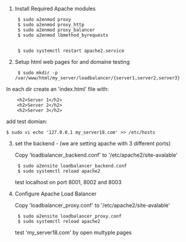 

1. Install Required Apache modules

        $ sudo a2enmod proxy
        $ sudo a2enmod proxy_http
        $ sudo a2enmod proxy_balancer
        $ sudo a2enmod lbmethod_byrequests


        $ sudo systemctl restart apache2.service

2. Setup html web pages for  and domaine testing

        $ sudo mkdir -p /var/www/html/my_server/loadbalancer/{server1,server2,server3}

In each dir create an 'index.html' file with:

        <h2>Server 1</h2>
        <h2>Server 2</h2>
        <h2>Server 3</h2>

add test domian:

    $ sudo vi echo '127.0.0.1 my_server18.com' >> /etc/hosts 

3. set the backend - (we are setting apache with 3 different ports)

    Copy 'loadbalancer_backend.conf' to '/etc/apache2/site-avalable'

        $ sudo a2ensite loadbalancer_backend.conf
        $ sudo systemctl reload apache2

    test localhost on port 8001, 8002 and 8003


4. Configure Apache Load Balancer

    Copy 'loadbalancer_proxy.conf' to '/etc/apache2/site-avalable'

        $ sudo a2ensite loadbalancer_proxy.conf
        $ sudo systemctl reload apache2

    test 'my_server18.com' by open multyple pages


